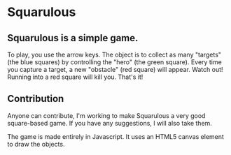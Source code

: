 Squarulous
==========

Squarulous is a simple game.
-----------------------------------

To play, you use the arrow keys. The object is to collect as many "targets" (the blue squares) by controlling the "hero" (the green square). 
Every time you capture a target, a new "obstacle" (red square) will appear. Watch out! Running into a red square will kill you. That's it!

Contribution
------------
Anyone can contribute, I'm working to make Squarulous a very good square-based game. If you have any suggestions, I will also take them.

The game is made entirely in Javascript. It uses an HTML5 canvas element to draw the objects.